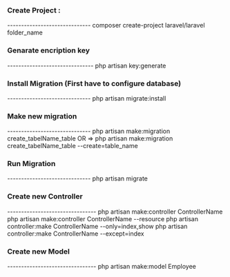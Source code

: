 <h3> Create Project : </h3>
------------------------------
composer create-project laravel/laravel folder_name

<h3> Genarate encription key </h3> 
-------------------------------
php artisan key:generate


<h3> Install Migration (First have to configure database) </h3> 
------------------------------
php artisan migrate:install

<h3>  Make new migration </h3> 
------------------------------
php artisan make:migration create_tabelName_table 
OR => php artisan make:migration create_tabelName_table --create=table_name

<h3> Run Migration </h3> 
------------------------------
php artisan migrate

<h3>  Create new Controller </h3> 
--------------------------------
php artisan make:controller ControllerName
php artisan make:controller ControllerName --resource
php artisan controller:make ControllerName --only=index,show
php artisan controller:make ControllerName --except=index

<h3> Create new Model </h3> 
--------------------------------
php artisan make:model Employee



